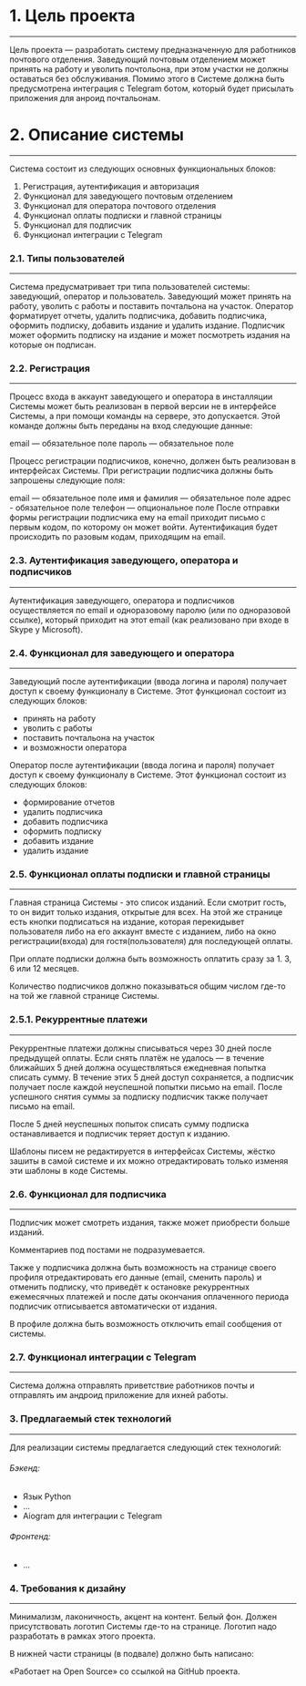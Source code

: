# 1. Цель проекта
---
Цель проекта — разработать систему предназначенную для работников почтового отделения. Заведующий почтовым отделением может принять на работу и уволить почтольона, при этом участки не должны оставаться без обслуживания. Помимо этого в Системе должна быть предусмотрена интеграция с Telegram ботом, который будет присылать приложения для анроид почтальонам.

# 2. Описание системы
---
Система состоит из следующих основных функциональных блоков:

1.  Регистрация, аутентификация и авторизация
2.  Функционал для заведующего почтовым отделением
3.  Функционал для оператора почтового отделения
4.  Функционал оплаты подписки и главной страницы
5.  Функционал для подписчик
6.  Функционал интеграции с Telegram

### 2.1. Типы пользователей
---
Система предусматривает три типа пользователей системы: заведующий, оператор и пользователь. Заведующий может принять на работу, уволить с работы и поставить почтальона на участок. Оператор форматирует отчеты, удалить подписчика, добавить подписчика, оформить подписку, добавить издание и удалить издание. Подписчик может оформить подписку на издание и может посмотреть издания на которые он подписан.

### 2.2. Регистрация
---
Процесс входа в аккаунт заведующего и оператора в инсталляции Системы может быть реализован в первой версии не в интерфейсе Системы, а при помощи команды на сервере, это допускается. Этой команде должны быть переданы на вход следующие данные:

email — обязательное поле
пароль — обязательное поле

Процесс регистрации подписчиков, конечно, должен быть реализован в интерфейсах Системы. При регистрации подписчика должны быть запрошены следующие поля:

email — обязательное поле
имя и фамилия — обязательное поле
адрес - обязательное поле
телефон — опциональное поле
После отправки формы регистрации подписчика ему на email приходит письмо с первым кодом, по которому он может войти. Аутентификация будет происходить по разовым кодам, приходящим на email.

### 2.3. Аутентификация заведующего, оператора и подписчиков
---
Аутентификация заведующего, оператора и подписчиков осуществляется по email и одноразовому паролю (или по одноразовой ссылке), который приходит на этот email (как реализовано при входе в Skype у Microsoft).

### 2.4. Функционал для заведующего и оператора
---
Заведующий после аутентификации (ввода логина и пароля) получает доступ к своему функционалу в Системе. Этот функционал состоит из следующих блоков:

- принять на работу
- уволить с работы
- поставить почтальона на участок
- и возможности оператора

Оператор после аутентификации (ввода логина и пароля) получает доступ к своему функционалу в Системе. Этот функционал состоит из следующих блоков:

- формирование отчетов
- удалить подписчика
- добавить подписчика
- оформить подписку
- добавить издание
- удалить издание

### 2.5. Функционал оплаты подписки и главной страницы
---
Главная страница Системы - это список изданий. Если смотрит гость, то он видит только издания, открытые для всех. На этой же странице есть кнопки подписаться на издание, которая перекидывет пользователя либо на его аккаунт вместе с изданием, либо на окно регистрации(входа) для гостя(пользователя) для последующей оплаты.

При оплате подписки должна быть возможность оплатить сразу за 1. 3, 6 или 12 месяцев.

Количество подписчиков должно показываться общим числом где-то на той же главной странице Системы.

### 2.5.1. Рекуррентные платежи
---
Рекуррентные платежи должны списываться через 30 дней после предыдущей оплаты. Если снять платёж не удалось — в течение ближайших 5 дней должна осуществляться ежедневная попытка списать сумму. В течение этих 5 дней доступ сохраняется, а подписчик получает после каждой неуспешной попытки письмо на email. После успешного снятия суммы за подписку подписчик также получает письмо на email.

После 5 дней неуспешных попыток списать сумму подписка останавливается и подписчик теряет доступ к изданию.

Шаблоны писем не редактируется в интерфейсах Системы, жёстко зашиты в самой системе и их можно отредактировать только изменяя эти шаблоны в коде Системы.

### 2.6. Функционал для подписчика
---
Подписчик может смотреть издания, также может приобрести больше изданий.

Комментариев под постами не подразумевается.

Также у подписчика должна быть возможность на странице своего профиля отредактировать его данные (email, сменить пароль) и отменить подписку, что приведёт к остановке рекуррентных ежемесячных платежей и после даты окончания оплаченного периода подписчик отписывается автоматически от издания.

В профиле должна быть возможность отключить email сообщения от системы.

### 2.7. Функционал интеграции с Telegram
---
Система должна отправлять приветствие работников почты и отправлять им андроид приложение для ихней работы.

### 3. Предлагаемый стек технологий
---
Для реализации системы предлагается следующий стек технологий:

###### Бэкенд:
* Язык Python
* ...
* Aiogram для интеграции с Telegram
###### Фронтенд:
* ...

### 4. Требования к дизайну
---
Минимализм, лаконичность, акцент на контент. Белый фон. Должен присутствовать логотип Системы где-то на странице. Логотип надо разработать в рамках этого проекта.

В нижней части страницы (в подвале) должно быть написано:

«Работает на Open Source» со ссылкой на GitHub проекта.
